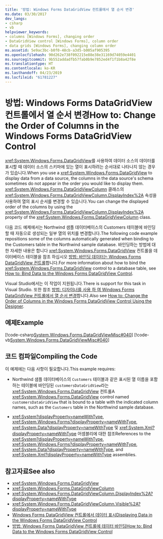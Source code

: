 ```yaml
---
title: '방법: Windows Forms DataGridView 컨트롤에서 열 순서 변경'
ms.date: 03/30/2017
dev_langs:
- csharp
- vb
helpviewer_keywords:
- columns [Windows Forms], changing order
- DataGridView control [Windows Forms], column order
- data grids [Windows Forms], changing column order
ms.assetid: 5e9ac3bc-b0f0-48cb-a3d5-b005af905395
ms.openlocfilehash: 90d262e738f092215e88e38e31169d74059e4401
ms.sourcegitcommit: 9b552addadfb57fab0b9e7852ed4f1f1b8a42f8e
ms.translationtype: HT
ms.contentlocale: ko-KR
ms.lasthandoff: 04/23/2019
ms.locfileid: "61781227"
---
```

# <a name="how-to-change-the-order-of-columns-in-the-windows-forms-datagridview-control"></a><span data-ttu-id="cc241-102">방법: Windows Forms DataGridView 컨트롤에서 열 순서 변경</span><span class="sxs-lookup"><span data-stu-id="cc241-102">How to: Change the Order of Columns in the Windows Forms DataGridView Control</span></span>
<span data-ttu-id="cc241-103"><xref:System.Windows.Forms.DataGridView>를 사용하여 데이터 소스의 데이터를 표시할 때 데이터 소스의 스키마에 있는 열이 표시하려는 순서대로 나타나지 않는 경우가 있습니다.</span><span class="sxs-lookup"><span data-stu-id="cc241-103">When you use a <xref:System.Windows.Forms.DataGridView> to display data from a data source, the columns in the data source's schema sometimes do not appear in the order you would like to display them.</span></span> <span data-ttu-id="cc241-104"><xref:System.Windows.Forms.DataGridViewColumn> 클래스의 <xref:System.Windows.Forms.DataGridViewColumn.DisplayIndex%2A> 속성을 사용하여 열의 표시 순서를 변경할 수 있습니다.</span><span class="sxs-lookup"><span data-stu-id="cc241-104">You can change the displayed order of the columns by using the <xref:System.Windows.Forms.DataGridViewColumn.DisplayIndex%2A> property of the <xref:System.Windows.Forms.DataGridViewColumn> class.</span></span>  
  
 <span data-ttu-id="cc241-105">다음 코드 예제에서는 Northwind 샘플 데이터베이스의 Customers 테이블에 바인딩할 때 자동으로 생성되는 일부 열의 위치를 변경합니다.</span><span class="sxs-lookup"><span data-stu-id="cc241-105">The following code example repositions some of the columns automatically generated when binding to the Customers table in the Northwind sample database.</span></span> <span data-ttu-id="cc241-106">바인딩하는 방법에 대 한 자세한 내용은 합니다 <xref:System.Windows.Forms.DataGridView> 컨트롤을 데이터베이스 테이블을 참조 하십시오 [방법: 바인딩 데이터는 Windows Forms DataGridView 컨트롤](how-to-bind-data-to-the-windows-forms-datagridview-control.md)합니다.</span><span class="sxs-lookup"><span data-stu-id="cc241-106">For more information about how to bind the <xref:System.Windows.Forms.DataGridView> control to a database table, see [How to: Bind Data to the Windows Forms DataGridView Control](how-to-bind-data-to-the-windows-forms-datagridview-control.md).</span></span>  
  
 <span data-ttu-id="cc241-107">Visual Studio에서는 이 작업이 지원됩니다.</span><span class="sxs-lookup"><span data-stu-id="cc241-107">There is support for this task in Visual Studio.</span></span>  <span data-ttu-id="cc241-108">또한 참조 [방법: 디자이너를 사용 하 여 Windows Forms DataGridView 컨트롤에서 열 순서 변경](change-the-order-of-columns-in-the-datagrid-using-the-designer.md)합니다.</span><span class="sxs-lookup"><span data-stu-id="cc241-108">Also see [How to: Change the Order of Columns in the Windows Forms DataGridView Control Using the Designer](change-the-order-of-columns-in-the-datagrid-using-the-designer.md).</span></span>  
  
## <a name="example"></a><span data-ttu-id="cc241-109">예제</span><span class="sxs-lookup"><span data-stu-id="cc241-109">Example</span></span>  
 [!code-csharp[System.Windows.Forms.DataGridViewMisc#040](~/samples/snippets/csharp/VS_Snippets_Winforms/System.Windows.Forms.DataGridViewMisc/CS/datagridviewmisc.cs#040)]
 [!code-vb[System.Windows.Forms.DataGridViewMisc#040](~/samples/snippets/visualbasic/VS_Snippets_Winforms/System.Windows.Forms.DataGridViewMisc/VB/datagridviewmisc.vb#040)]  
  
## <a name="compiling-the-code"></a><span data-ttu-id="cc241-110">코드 컴파일</span><span class="sxs-lookup"><span data-stu-id="cc241-110">Compiling the Code</span></span>  
 <span data-ttu-id="cc241-111">이 예제에는 다음 사항이 필요합니다.</span><span class="sxs-lookup"><span data-stu-id="cc241-111">This example requires:</span></span>  
  
- <span data-ttu-id="cc241-112">Northwind 샘플 데이터베이스의 `Customers` 테이블과 같은 표시된 열 이름을 포함하는 테이블에 바인딩된 `customersDataGridView`라는 <xref:System.Windows.Forms.DataGridView> 컨트롤</span><span class="sxs-lookup"><span data-stu-id="cc241-112">A <xref:System.Windows.Forms.DataGridView> control named `customersDataGridView` that is bound to a table with the indicated column names, such as the `Customers` table in the Northwind sample database.</span></span>  
  
- <span data-ttu-id="cc241-113"><xref:System?displayProperty=nameWithType>, <xref:System.Windows.Forms?displayProperty=nameWithType>, <xref:System.Data?displayProperty=nameWithType> 및 <xref:System.Xml?displayProperty=nameWithType> 어셈블리에 대한 참조</span><span class="sxs-lookup"><span data-stu-id="cc241-113">References to the <xref:System?displayProperty=nameWithType>, <xref:System.Windows.Forms?displayProperty=nameWithType>, <xref:System.Data?displayProperty=nameWithType>, and <xref:System.Xml?displayProperty=nameWithType> assemblies.</span></span>  
  
## <a name="see-also"></a><span data-ttu-id="cc241-114">참고자료</span><span class="sxs-lookup"><span data-stu-id="cc241-114">See also</span></span>

- <xref:System.Windows.Forms.DataGridView>
- <xref:System.Windows.Forms.DataGridViewColumn>
- <xref:System.Windows.Forms.DataGridViewColumn.DisplayIndex%2A?displayProperty=nameWithType>
- <xref:System.Windows.Forms.DataGridViewColumn.Visible%2A?displayProperty=nameWithType>
- [<span data-ttu-id="cc241-115">Windows Forms DataGridView 컨트롤에서 데이터 표시</span><span class="sxs-lookup"><span data-stu-id="cc241-115">Displaying Data in the Windows Forms DataGridView Control</span></span>](displaying-data-in-the-windows-forms-datagridview-control.md)
- [<span data-ttu-id="cc241-116">방법: Windows Forms DataGridView 컨트롤에 데이터 바인딩</span><span class="sxs-lookup"><span data-stu-id="cc241-116">How to: Bind Data to the Windows Forms DataGridView Control</span></span>](how-to-bind-data-to-the-windows-forms-datagridview-control.md)
